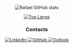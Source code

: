 <section align="center">

![Rafael GitHub stats](https://github-readme-stats.vercel.app/api?username=rafael-gsousa&show_icons=true&theme=dracula)

[![Top Langs](https://github-readme-stats.vercel.app/api/top-langs/?username=rafael-gsousa)](https://github.com/rafael-gsousa/github-readme-stats)

<h3 align="center"> Contacts </h3>


<a href="https://www.linkedin.com/in/rafael-galdino-7a4b0180/" target="_blank"> ![LinkedIn](https://img.shields.io/badge/LinkedIn-0077B5?style=for-the-badge&logo=linkedin&logoColor=white) </a><a href="https://github.com/Rafael-GSousa" target="_blank"> ![GitHub](https://img.shields.io/badge/GitHub-100000?style=for-the-badge&logo=github&logoColor=white) </a><a href="mailto:rafael.gsousa@outlook.com" target="_blank"> ![Outlook](https://img.shields.io/badge/-Outlook-blue?style=for-the-badge&logo=outlook&logoColor=white) </a>

</section>
